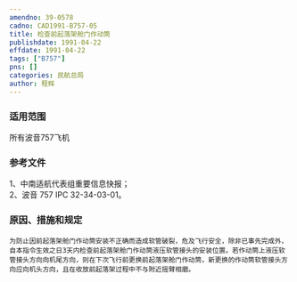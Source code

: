 ```yaml
---
amendno: 39-0578  
cadno: CAD1991-B757-05  
title: 检查前起落架舱门作动筒  
publishdate: 1991-04-22  
effdate: 1991-04-22  
tags: ["B757"]  
pns: []  
categories: 民航总局  
author: 程辉  
---
```

  
### 适用范围  
所有波音757飞机  
  
<!--more-->  
### 参考文件  
1、中南适航代表组重要信息快报；  
 2、波音 757 IPC 32-34-03-01。  
  
### 原因、措施和规定  
    为防止因前起落架舱门作动筒安装不正确而造成软管破裂，危及飞行安全，除非已事先完成外，自本指令生效之日3天内检查前起落架舱门作动筒液压软管接头的安装位置。若作动筒上液压软管接头方向向机尾方向，则在下次飞行前更换前起落架舱门作动筒，新更换的作动筒软管接头方向应向机头方向，且在收放前起落架过程中不与附近摇臂相磨。  
